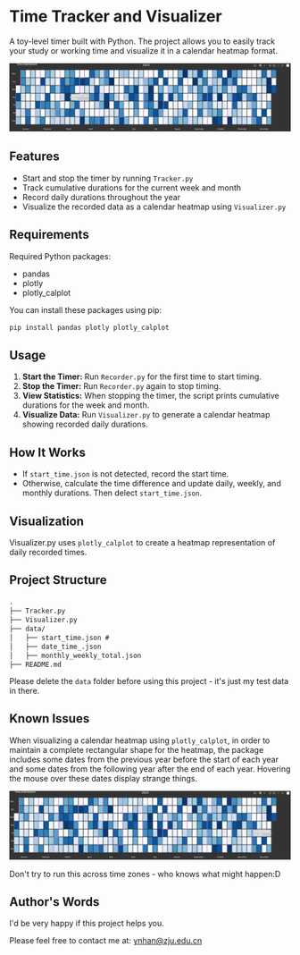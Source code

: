 # Time Tracker and Visualizer
A toy-level timer built with Python.
The project allows you to easily track your study or working time
and visualize it in a calendar heatmap format.

<img src=".\pic\visualize.png"> 

## Features
- Start and stop the timer by running `Tracker.py`
- Track cumulative durations for the current week and month
- Record daily durations throughout the year
- Visualize the recorded data as a calendar heatmap using `Visualizer.py`

## Requirements

Required Python packages:
* pandas
* plotly
* plotly_calplot

You can install these packages using pip:

```sh
pip install pandas plotly plotly_calplot
```

## Usage

1. **Start the Timer:** Run `Recorder.py` for the first time to start timing.
2. **Stop the Timer:** Run `Recorder.py` again to stop timing.
3. **View Statistics:** When stopping the timer, the script prints cumulative durations for the week and month.
4. **Visualize Data:** Run `Visualizer.py` to generate a calendar heatmap showing recorded daily durations.

## How It Works
- If `start_time.json` is not detected, record the start time.
- Otherwise, calculate the time difference and update daily, weekly, and monthly durations. Then delect `start_time.json`.

## Visualization
Visualizer.py uses `plotly_calplot` to create a heatmap representation of daily recorded times.

## Project Structure
```
.
├── Tracker.py
├── Visualizer.py
├── data/
│   ├── start_time.json # 
│   ├── date_time_.json
│   ├── monthly_weekly_total.json
├── README.md
```

Please delete the `data` folder before using this project - it's
just my test data in there.

## Known Issues
When visualizing a calendar heatmap using `plotly_calplot`,
in order to maintain a complete rectangular shape for the heatmap,
the package includes some dates from the previous year before the start of each year
and some dates from the following year after the end of each year.
Hovering the mouse over these dates display strange things.

<img src=".\pic\bug.png"> 

Don't try to run this across time zones - who knows what might happen:D

## Author's Words
I'd be very happy if this project helps you.

Please feel free to contact me at: <ynhan@zju.edu.cn>
